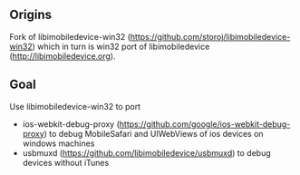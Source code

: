 ## Origins ##
Fork of libimobiledevice-win32 (https://github.com/storoj/libimobiledevice-win32) which in turn is win32 port of libimobiledevice (http://libimobiledevice.org).

## Goal ##
Use libimobiledevice-win32 to port 

- ios-webkit-debug-proxy (https://github.com/google/ios-webkit-debug-proxy) to debug MobileSafari and UIWebViews of ios devices on windows machines
- usbmuxd (https://github.com/libimobiledevice/usbmuxd) to debug devices without iTunes